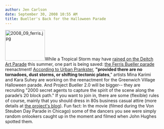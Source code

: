 ```yaml
---
author: Jen Carlson
date: September 30, 2008 10:55 AM
title: Bueller's Back for the Halloween Parade
---
```


<p><img alt="2008_09_ferris.jpg" src="https://web.archive.org/web/20130410024633im_/http://gothamist.com/attachments/jen/2008_09_ferris.jpg" width="130" height="100" class="right">While a Tropical Storm may have <a href="https://web.archive.org/web/20130410024633/http://gothamist.com/2008/09/05/art_parade_may_be_cancelled_due_to.php">rained on the Deitch Art Parade</a> this summer, one part is being saved: <a href="https://web.archive.org/web/20130410024633/http://gothamist.com/2008/08/13/art_imitates_ferris_bueller.php">the Ferris Bueller parade</a> reenactment! <a href="https://web.archive.org/web/20130410024633/http://urbanprankster.com/2008/09/ferris-bueller-parade-back-on-in-nyc/">According to Urban Prankster</a>, <strong>&quot;provided there are no tornadoes, dust storms, or shifting tectonic plates</strong>,&quot; artists Mina Karimi and Kara Suhey are working on the reenactment for the Greenwich Village Halloween parade.  And Project Bueller 2.0 will be bigger-- they are recruiting &quot;2000 secret agents to capture the spirit of the scene along the parade&#x2019;s 20 block path.&quot; If you want to join in, there are some (flexible) rules of course, mainly that you should dress in 80s business casual attire (more details at <a href="https://web.archive.org/web/20130410024633/http://projectbueller.tumblr.com/">the project&apos;s blog</a>). Fun fact: In the movie (filmed during the Von Steuben Day Parade in Chicago) some of the dancers you see were simply random onlookers caught up in the moment and filmed when John Hughes spotted them.</p>